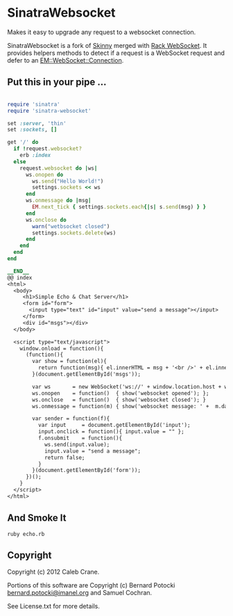 # SinatraWebsocket

Makes it easy to upgrade any request to a websocket connection.

SinatraWebsocket is a fork of [Skinny](https://github.com/sj26/skinny) merged with [Rack WebSocket](https://github.com/imanel/websocket-rack). It provides helpers methods to detect if a request is a WebSocket request and defer to an [EM::WebSocket::Connection](https://github.com/igrigorik/em-websocket).


## Put this in your pipe ...

```ruby

require 'sinatra'
require 'sinatra-websocket'

set :server, 'thin'
set :sockets, []

get '/' do
  if !request.websocket?
    erb :index
  else
    request.websocket do |ws|
      ws.onopen do
        ws.send("Hello World!")
        settings.sockets << ws
      end
      ws.onmessage do |msg|
        EM.next_tick { settings.sockets.each{|s| s.send(msg) } }
      end
      ws.onclose do
        warn("wetbsocket closed")
        settings.sockets.delete(ws)
      end
    end
  end
end

__END__
@@ index
<html>
  <body>
     <h1>Simple Echo & Chat Server</h1>
     <form id="form">
       <input type="text" id="input" value="send a message"></input>
     </form>
     <div id="msgs"></div>
  </body>

  <script type="text/javascript">
    window.onload = function(){
      (function(){
        var show = function(el){
          return function(msg){ el.innerHTML = msg + '<br />' + el.innerHTML; }
        }(document.getElementById('msgs'));

        var ws       = new WebSocket('ws://' + window.location.host + window.location.pathname);
        ws.onopen    = function()  { show('websocket opened'); };
        ws.onclose   = function()  { show('websocket closed'); }
        ws.onmessage = function(m) { show('websocket message: ' +  m.data); };

        var sender = function(f){
          var input     = document.getElementById('input');
          input.onclick = function(){ input.value = "" };
          f.onsubmit    = function(){
            ws.send(input.value);
            input.value = "send a message";
            return false;
          }
        }(document.getElementById('form'));
      })();
    }
  </script>
</html>

```

## And Smoke It

```
ruby echo.rb
```


## Copyright

Copyright (c) 2012 Caleb Crane.

Portions of this software are Copyright (c) Bernard Potocki <bernard.potocki@imanel.org> and Samuel Cochran.

See License.txt for more details.
